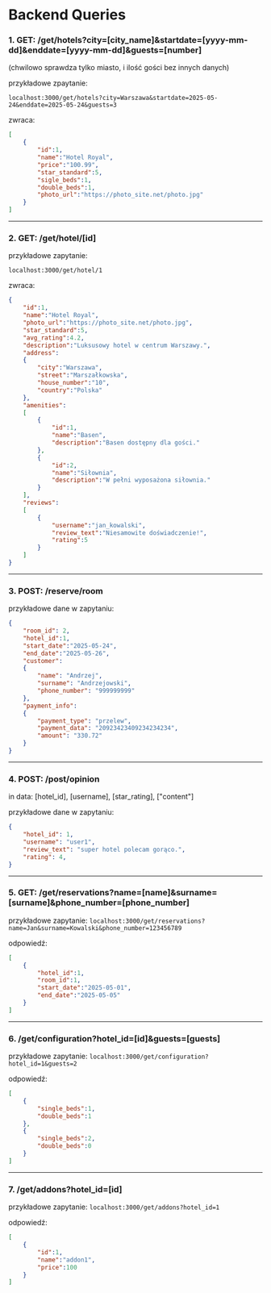 # Backend Queries


### 1. GET: /get/hotels?city=[city_name]&startdate=[yyyy-mm-dd]&enddate=[yyyy-mm-dd]&guests=[number]

(chwilowo sprawdza tylko miasto, i ilość gości bez innych danych)

przykładowe zpaytanie:

`localhost:3000/get/hotels?city=Warszawa&startdate=2025-05-24&enddate=2025-05-24&guests=3`

zwraca:

```json
[
    {
        "id":1,
        "name":"Hotel Royal",
        "price":"100.99",
        "star_standard":5,
        "sigle_beds":1,
        "double_beds":1,
        "photo_url":"https://photo_site.net/photo.jpg"
    }
]
```
------------------
### 2. GET: /get/hotel/[id]

przykładowe zapytanie:

`localhost:3000/get/hotel/1`

zwraca:
```json
{
    "id":1,
    "name":"Hotel Royal",
    "photo_url":"https://photo_site.net/photo.jpg",
    "star_standard":5,
    "avg_rating":4.2,
    "description":"Luksusowy hotel w centrum Warszawy.",
    "address":
    {
        "city":"Warszawa",
        "street":"Marszałkowska",
        "house_number":"10",
        "country":"Polska"
    },
    "amenities":
    [
        {
            "id":1,
            "name":"Basen",
            "description":"Basen dostępny dla gości."
        },
        {
            "id":2,
            "name":"Siłownia",
            "description":"W pełni wyposażona siłownia."
        }
    ],
    "reviews":
    [
        {
            "username":"jan_kowalski",
            "review_text":"Niesamowite doświadczenie!",
            "rating":5
        }
    ]
}

```
-------------------
### 3. POST: /reserve/room  

przykładowe dane w zapytaniu:
```json
{
    "room_id": 2, 
    "hotel_id":1, 
    "start_date":"2025-05-24", 
    "end_date":"2025-05-26", 
    "customer":
    {
        "name": "Andrzej",
        "surname": "Andrzejowski",
        "phone_number": "999999999"
    }, 
    "payment_info":
    {
        "payment_type": "przelew",
        "payment_data": "20923423409234234234",
        "amount": "330.72"
    }
}
```

----------------------

### 4. POST: /post/opinion
in data: [hotel_id], [username], [star_rating], ["content"]

przykładowe dane w zapytaniu:

```json
{
    "hotel_id": 1,
    "username": "user1",
    "review_text": "super hotel polecam gorąco.",
    "rating": 4,
}
```

------------------------

### 5. GET: /get/reservations?name=[name]&surname=[surname]&phone_number=[phone_number]

przykładowe zapytanie:
`localhost:3000/get/reservations?name=Jan&surname=Kowalski&phone_number=123456789`

odpowiedź:

```json
[
    {
        "hotel_id":1,
        "room_id":1,
        "start_date":"2025-05-01",
        "end_date":"2025-05-05"
    }
]

```

--------------------

### 6. /get/configuration?hotel_id=[id]&guests=[guests]

przykładowe zapytanie:
`localhost:3000/get/configuration?hotel_id=1&guests=2`

odpowiedź:

```json
[
    {
        "single_beds":1,
        "double_beds":1
    },
    {
        "single_beds":2,
        "double_beds":0
    }
]
```

--------------------------

### 7. /get/addons?hotel_id=[id]

przykładowe zapytanie:
`localhost:3000/get/addons?hotel_id=1`

odpowiedź:
```json
[
    {
        "id":1,
        "name":"addon1",
        "price":100
    }
]
```